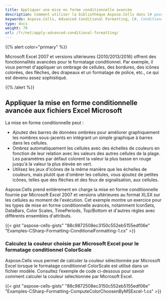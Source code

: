```yaml
---
title: Appliquer une mise en forme conditionnelle avancée
description: Comment utiliser la bibliothèque Aspose.Cells dans C# pour appliquer une mise en forme conditionnelle avancée. En ajustant ces critères, vous avez plus de contrôle sur l’apparence et l’apparence des cellules.
keywords: Aspose.Cells, Advanced Conditional Formatting, C#, Conditional, Formatting
type: docs
weight: 70
url: /fr/net/apply-advanced-conditional-formatting/
---
```

{{% alert color="primary" %}} 

Microsoft Excel 2007 et versions ultérieures (2010/2013/2016) offrent des fonctionnalités avancées pour le formatage conditionnel. Par exemple, il vous permet d'appliquer un ombrage de cellules, des bordures, des icônes colorées, des flèches, des drapeaux et un formatage de police, etc., ce qui est devenu assez sophistiqué.

{{% /alert %}} 
##  **Appliquer la mise en forme conditionnelle avancée aux fichiers Excel Microsoft**
La mise en forme conditionnelle peut :

- Ajoutez des barres de données ombrées pour améliorer graphiquement les nombres sous-jacents en intégrant un simple graphique à barres dans les cellules.
- Ombrez automatiquement les cellules avec des échelles de couleurs en fonction de leur relation avec les valeurs des autres cellules de la plage. Les paramètres par défaut colorent la valeur la plus basse en rouge jusqu'à la valeur la plus élevée en vert.
- Utilisez les jeux d'icônes de la même manière que les échelles de couleurs, mais plutôt que d'ombrer les cellules, vous ajoutez de petites icônes, telles que des flèches et des feux de signalisation, aux cellules.

Aspose.Cells prend entièrement en charge la mise en forme conditionnelle fournie par Microsoft Excel 2007 et versions ultérieures au format XLSX sur les cellules au moment de l'exécution. Cet exemple montre un exercice pour les types de mise en forme conditionnelle avancés, notamment IconSets, DataBars, Color Scales, TimePeriods, Top/Bottom et d'autres règles avec différents ensembles d'attributs.



{{< gist "aspose-cells-gists" "88c9872508ec3150c552eb5155edf06e" "Examples-CSharp-Formatting-ConditionalFormatting-1.cs" >}}
###  **Calculez la couleur choisie par Microsoft Excel pour le formatage conditionnel ColorScale**
Aspose.Cells vous permet de calculer la couleur sélectionnée par Microsoft Excel lorsque le formatage conditionnel ColorScale est utilisé dans un fichier modèle. Consultez l’exemple de code ci-dessous pour savoir comment calculer la couleur sélectionnée par Microsoft Excel.



{{< gist "aspose-cells-gists" "88c9872508ec3150c552eb5155edf06e" "Examples-CSharp-Formatting-ComputeColorChoosenByMSExcel-1.cs" >}}
